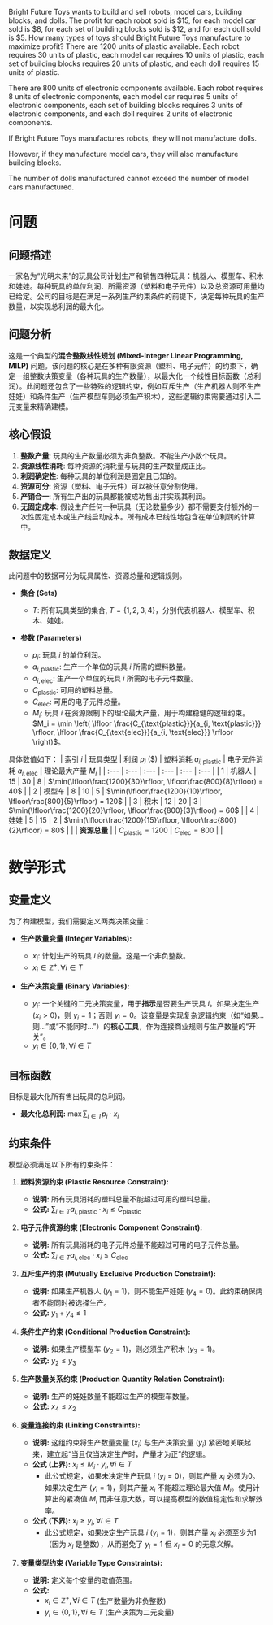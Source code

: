 Bright Future Toys wants to build and sell robots, model cars, building blocks, and dolls. The profit for each robot sold is $15, for each model car sold is $8, for each set of building blocks sold is $12, and for each doll sold is $5. How many types of toys should Bright Future Toys manufacture to maximize profit?
There are 1200 units of plastic available. Each robot requires 30 units of plastic, each model car requires 10 units of plastic, each set of building blocks requires 20 units of plastic, and each doll requires 15 units of plastic.

There are 800 units of electronic components available. Each robot requires 8 units of electronic components, each model car requires 5 units of electronic components, each set of building blocks requires 3 units of electronic components, and each doll requires 2 units of electronic components.

If Bright Future Toys manufactures robots, they will not manufacture dolls.

However, if they manufacture model cars, they will also manufacture building blocks.

The number of dolls manufactured cannot exceed the number of model cars manufactured.

# 问题

## 问题描述
一家名为“光明未来”的玩具公司计划生产和销售四种玩具：机器人、模型车、积木和娃娃。每种玩具的单位利润、所需资源（塑料和电子元件）以及总资源可用量均已给定。公司的目标是在满足一系列生产约束条件的前提下，决定每种玩具的生产数量，以实现总利润的最大化。

## 问题分析
这是一个典型的**混合整数线性规划 (Mixed-Integer Linear Programming, MILP)** 问题。该问题的核心是在多种有限资源（塑料、电子元件）的约束下，确定一组整数决策变量（各种玩具的生产数量），以最大化一个线性目标函数（总利润）。此问题还包含了一些特殊的逻辑约束，例如互斥生产（生产机器人则不生产娃娃）和条件生产（生产模型车则必须生产积木），这些逻辑约束需要通过引入二元变量来精确建模。

## 核心假设
1.  **整数产量**: 玩具的生产数量必须为非负整数。不能生产小数个玩具。
2.  **资源线性消耗**: 每种资源的消耗量与玩具的生产数量成正比。
3.  **利润确定性**: 每种玩具的单位利润是固定且已知的。
4.  **资源可分**: 资源（塑料、电子元件）可以被任意分割使用。
5.  **产销合一**: 所有生产出的玩具都能被成功售出并实现其利润。
6.  **无固定成本**: 假设生产任何一种玩具（无论数量多少）都不需要支付额外的一次性固定成本或生产线启动成本。所有成本已线性地包含在单位利润的计算中。

## 数据定义
此问题中的数据可分为玩具属性、资源总量和逻辑规则。

*   **集合 (Sets)**
    *   $T$: 所有玩具类型的集合, $T = \{1, 2, 3, 4\}$，分别代表机器人、模型车、积木、娃娃。

*   **参数 (Parameters)**
    *   $p_i$: 玩具 $i$ 的单位利润。
    *   $a_{i, \text{plastic}}$: 生产一个单位的玩具 $i$ 所需的塑料数量。
    *   $a_{i, \text{elec}}$: 生产一个单位的玩具 $i$ 所需的电子元件数量。
    *   $C_{\text{plastic}}$: 可用的塑料总量。
    *   $C_{\text{elec}}$: 可用的电子元件总量。
    *   $M_i$: 玩具 $i$ 在资源限制下的理论最大产量，用于构建稳健的逻辑约束。$M_i = \min \left( \lfloor \frac{C_{\text{plastic}}}{a_{i, \text{plastic}}} \rfloor, \lfloor \frac{C_{\text{elec}}}{a_{i, \text{elec}}} \rfloor \right)$。

具体数值如下：
| 索引 $i$ | 玩具类型 | 利润 $p_i$ ($) | 塑料消耗 $a_{i, \text{plastic}}$ | 电子元件消耗 $a_{i, \text{elec}}$ | 理论最大产量 $M_i$ |
| :--- | :--- | :--- | :--- | :--- | :--- |
| 1 | 机器人 | 15 | 30 | 8 | $\min(\lfloor\frac{1200}{30}\rfloor, \lfloor\frac{800}{8}\rfloor) = 40$ |
| 2 | 模型车 | 8 | 10 | 5 | $\min(\lfloor\frac{1200}{10}\rfloor, \lfloor\frac{800}{5}\rfloor) = 120$ |
| 3 | 积木 | 12 | 20 | 3 | $\min(\lfloor\frac{1200}{20}\rfloor, \lfloor\frac{800}{3}\rfloor) = 60$ |
| 4 | 娃娃 | 5 | 15 | 2 | $\min(\lfloor\frac{1200}{15}\rfloor, \lfloor\frac{800}{2}\rfloor) = 80$ |
| | **资源总量** | | $C_{\text{plastic}} = 1200$ | $C_{\text{elec}} = 800$ | |

# 数学形式

## 变量定义
为了构建模型，我们需要定义两类决策变量：

*   **生产数量变量 (Integer Variables):**
    *   $x_i$: 计划生产的玩具 $i$ 的数量。这是一个非负整数。
    *   $x_i \in \mathbb{Z}^+, \forall i \in T$

*   **生产决策变量 (Binary Variables):**
    *   $y_i$: 一个关键的二元决策变量，用于**指示**是否要生产玩具 $i$。如果决定生产 ($x_i > 0$)，则 $y_i=1$；否则 $y_i=0$。该变量是实现复杂逻辑约束（如“如果...则...”或“不能同时...”）的**核心工具**，作为连接商业规则与生产数量的“开关”。
    *   $y_i \in \{0, 1\}, \forall i \in T$

## 目标函数
目标是最大化所有售出玩具的总利润。

*   **最大化总利润:** $\max \sum_{i \in T} p_i \cdot x_i$

## 约束条件
模型必须满足以下所有约束条件：

1.  **塑料资源约束 (Plastic Resource Constraint):**
    *   **说明:** 所有玩具消耗的塑料总量不能超过可用的塑料总量。
    *   **公式:** $\sum_{i \in T} a_{i, \text{plastic}} \cdot x_i \le C_{\text{plastic}}$

2.  **电子元件资源约束 (Electronic Component Constraint):**
    *   **说明:** 所有玩具消耗的电子元件总量不能超过可用的电子元件总量。
    *   **公式:** $\sum_{i \in T} a_{i, \text{elec}} \cdot x_i \le C_{\text{elec}}$

3.  **互斥生产约束 (Mutually Exclusive Production Constraint):**
    *   **说明:** 如果生产机器人 ($y_1=1$)，则不能生产娃娃 ($y_4=0$)。此约束确保两者不能同时被选择生产。
    *   **公式:** $y_1 + y_4 \le 1$

4.  **条件生产约束 (Conditional Production Constraint):**
    *   **说明:** 如果生产模型车 ($y_2=1$)，则必须生产积木 ($y_3=1$)。
    *   **公式:** $y_2 \le y_3$

5.  **生产数量关系约束 (Production Quantity Relation Constraint):**
    *   **说明:** 生产的娃娃数量不能超过生产的模型车数量。
    *   **公式:** $x_4 \le x_2$

6.  **变量连接约束 (Linking Constraints):**
    *   **说明:** 这组约束将生产数量变量 ($x_i$) 与生产决策变量 ($y_i$) 紧密地关联起来，建立起“当且仅当决定生产时，产量才为正”的逻辑。
    *   **公式 (上界):** $x_i \le M_i \cdot y_i, \forall i \in T$
        *   此公式规定，如果未决定生产玩具 $i$ ($y_i=0$)，则其产量 $x_i$ 必须为0。如果决定生产 ($y_i=1$)，则其产量 $x_i$ 不能超过理论最大值 $M_i$。使用计算出的紧凑值 $M_i$ 而非任意大数，可以提高模型的数值稳定性和求解效率。
    *   **公式 (下界):** $x_i \ge y_i, \forall i \in T$
        *   此公式规定，如果决定生产玩具 $i$ ($y_i=1$)，则其产量 $x_i$ 必须至少为1（因为 $x_i$ 是整数），从而避免了 $y_i=1$ 但 $x_i=0$ 的无意义解。

7.  **变量类型约束 (Variable Type Constraints):**
    *   **说明:** 定义每个变量的取值范围。
    *   **公式:**
        *   $x_i \in \mathbb{Z}^+, \forall i \in T$ (生产数量为非负整数)
        *   $y_i \in \{0, 1\}, \forall i \in T$ (生产决策为二元变量)